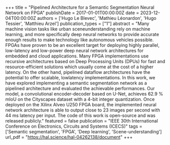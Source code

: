 +++
title = "Pipelined Architecture for a Semantic Segmentation Neural Network on FPGA"
publishDate = 2017-01-01T00:00:00Z
date = 2023-12-04T00:00:00Z
authors = ['Hugo Le Blevec', 'Mathieu Léonardon', 'Hugo Tessier', 'Matthieu Arzel']
publication_types = ["1"]
abstract = "Many machine vision tasks like urban sceneunderstanding rely on machine learning, and more specifically deep neural networks to provide accurate enough results to make technology like autonomous vehicles possible. FPGAs have proven to be an excellent target for deploying highly parallel, low-latency and low-power deep neural network architectures for embedded and cloud applications. Many FPGA implementations use recursive architectures based on Deep Processing Units (DPUs) for fast and resource-efficient solutions which usually come at the cost of a higher latency. On the other hand, pipelined dataflow architectures have the potential to offer scalable, lowlatency implementations. In this work, we have explored implementing a semantic segmentation network as a pipelined architecture and evaluated the achievable performances. Our model, a convolutional encoder-decoder based on U-Net, achieves 62.9 % mIoU on the Cityscapes dataset with a 4-bit integer quantization. Once deployed on the Xilinx Alveo U250 FPGA board, the implemented neural network architecture is able to output close to 23 images per second with 44 ms latency per input. The code of this work is open-source and was released publicly."
featured = false
publication = "IEEE 30th International Conference on Electronics, Circuits and Systems (ICECS)"
tags = ['Semantic segmentation', 'FPGA', 'Deep learning', 'Scene-understanding']
url_pdf = "https://hal.science/hal-04262138/document"
+++
